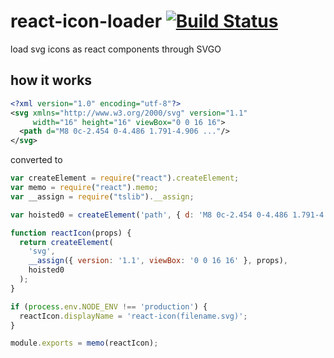 # react-icon-loader [![Build Status](https://github.com/barbuza/react-icon-loader/workflows/Node%20CI/badge.svg)](https://github.com/barbuza/react-icon-loader/actions)

load svg icons as react components through SVGO

## how it works

```xml
<?xml version="1.0" encoding="utf-8"?>
<svg xmlns="http://www.w3.org/2000/svg" version="1.1"
     width="16" height="16" viewBox="0 0 16 16">
  <path d="M8 0c-2.454 0-4.486 1.791-4.906 ..."/>
</svg>
```

converted to

```js
var createElement = require("react").createElement;
var memo = require("react").memo;
var __assign = require("tslib").__assign;

var hoisted0 = createElement('path', { d: 'M8 0c-2.454 0-4.486 1.791-4.906 ...' });

function reactIcon(props) {
  return createElement(
    'svg',
    __assign({ version: '1.1', viewBox: '0 0 16 16' }, props),
    hoisted0
  );
}

if (process.env.NODE_ENV !== 'production') {
  reactIcon.displayName = 'react-icon(filename.svg)';
}

module.exports = memo(reactIcon);
```
